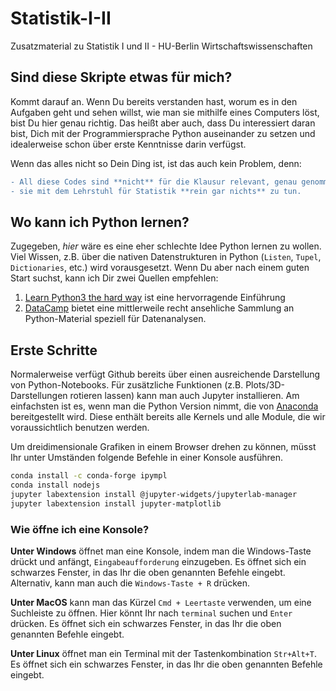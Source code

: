 # Statistik-I-II
Zusatzmaterial zu Statistik I und II - HU-Berlin Wirtschaftswissenschaften

## Sind diese Skripte etwas für mich?

Kommt darauf an. Wenn Du bereits verstanden hast, worum es in den Aufgaben geht und sehen willst, wie man sie mithilfe eines Computers löst, bist Du hier genau richtig. Das heißt aber auch, dass Du interessiert daran bist, Dich mit der Programmiersprache Python auseinander zu setzen und idealerweise schon über erste Kenntnisse darin verfügst.

Wenn das alles nicht so Dein Ding ist, ist das auch kein Problem, denn:

```diff
- All diese Codes sind **nicht** für die Klausur relevant, genau genommen haben
- sie mit dem Lehrstuhl für Statistik **rein gar nichts** zu tun.
```

## Wo kann ich Python lernen?

Zugegeben, *hier* wäre es eine eher schlechte Idee Python lernen zu wollen. Viel Wissen, z.B. über die nativen Datenstrukturen in Python (`Listen`, `Tupel`, `Dictionaries`, etc.) wird vorausgesetzt. Wenn Du aber nach einem guten Start suchst, kann ich Dir zwei Quellen empfehlen:

1. [Learn Python3 the hard way](https://learnpythonthehardway.org/python3/) ist eine hervorragende Einführung
2. [DataCamp](https://www.datacamp.com/) bietet eine mittlerweile recht ansehliche Sammlung an Python-Material speziell für Datenanalysen.

## Erste Schritte

Normalerweise verfügt Github bereits über einen ausreichende Darstellung von Python-Notebooks. Für zusätzliche Funktionen (z.B. Plots/3D-Darstellungen rotieren lassen) kann man auch Jupyter installieren. Am einfachsten ist es, wenn man die Python Version nimmt, die von [Anaconda](https://www.anaconda.com/) bereitgestellt wird. Diese enthält bereits alle Kernels und alle Module, die wir voraussichtlich benutzen werden.

Um dreidimensionale Grafiken in einem Browser drehen zu können, müsst Ihr unter Umständen folgende Befehle in einer Konsole ausführen.

```bash
conda install -c conda-forge ipympl
conda install nodejs
jupyter labextension install @jupyter-widgets/jupyterlab-manager
jupyter labextension install jupyter-matplotlib
```

### Wie öffne ich eine Konsole?

**Unter Windows** öffnet man eine Konsole, indem man die Windows-Taste drückt und anfängt, `Eingabeaufforderung` einzugeben. Es öffnet sich ein schwarzes Fenster, in das Ihr die oben genannten Befehle eingebt. Alternativ, kann man auch die `Windows-Taste + R` drücken.

**Unter MacOS** kann man das Kürzel `Cmd + Leertaste` verwenden, um eine Suchleiste zu öffnen. Hier könnt Ihr nach `terminal` suchen und `Enter` drücken. Es öffnet sich ein schwarzes Fenster, in das Ihr die oben genannten Befehle eingebt.

**Unter Linux** öffnet man ein Terminal mit der Tastenkombination `Str+Alt+T`. Es öffnet sich ein schwarzes Fenster, in das Ihr die oben genannten Befehle eingebt.
